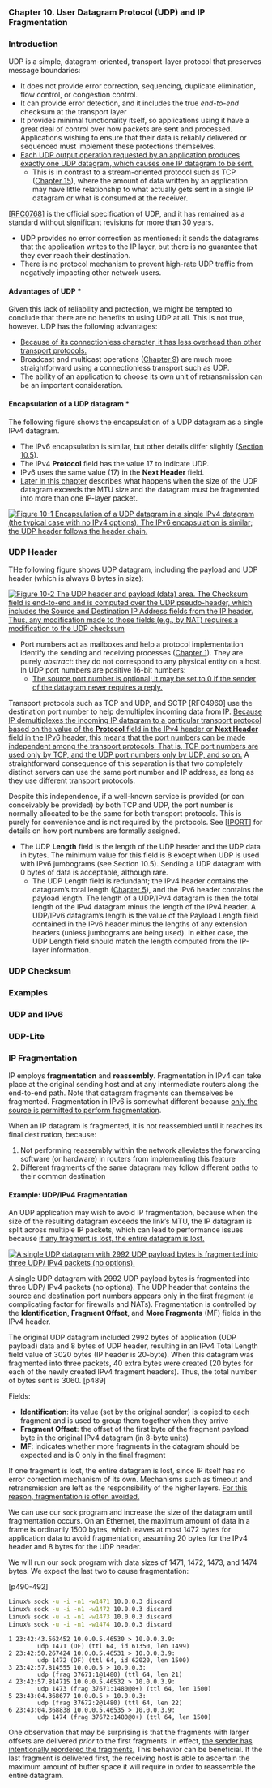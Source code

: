 ### **Chapter 10. User Datagram Protocol (UDP) and IP Fragmentation**

### Introduction

UDP is a simple, datagram-oriented, transport-layer protocol that preserves message boundaries:

* It does not provide error correction, sequencing, duplicate elimination, flow control, or congestion control.
* It can provide error detection, and it includes the true *end-to-end* checksum at the transport layer
* It provides minimal functionality itself, so applications using it have a great deal of control over how packets are sent and processed. Applications wishing to ensure that their data is reliably delivered or sequenced must implement these protections themselves.
* <u>Each UDP output operation requested by an application produces exactly one UDP datagram, which causes one IP datagram to be sent.</u>
    * This is in contrast to a stream-oriented protocol such as TCP ([Chapter 15](ch15.md)), where the amount of data written by an application may have little relationship to what actually gets sent in a single IP datagram or what is consumed at the receiver.

[[RFC0768](https://tools.ietf.org/html/rfc768)] is the official specification of UDP, and it has remained as a standard without significant revisions for more than 30 years.

* UDP provides no error correction as mentioned: it sends the datagrams that the application writes to the IP layer, but there is no guarantee that they ever reach their destination.
* There is no protocol mechanism to prevent high-rate UDP traffic from negatively impacting other network users.

#### Advantages of UDP *

Given this lack of reliability and protection, we might be tempted to conclude that there are no benefits to using UDP at all. This is not true, however. UDP has the following advantages:

* <u>Because of its connectionless character, it has less overhead than other transport protocols.</u>
* Broadcast and multicast operations ([Chapter 9](ch9.md)) are much more straightforward using a connectionless transport such as UDP.
* The ability of an application to choose its own unit of retransmission can be an important consideration.

#### Encapsulation of a UDP datagram *

The following figure shows the encapsulation of a UDP datagram as a single IPv4 datagram.

* The IPv6 encapsulation is similar, but other details differ slightly ([Section 10.5](#udp-and-ipv6)).
* The IPv4 **Protocol** field has the value 17 to indicate UDP.
* IPv6 uses the same value (17) in the **Next Header** field.
* [Later in this chapter](#ip-fragmentation) describes what happens when the size of the UDP datagram exceeds the MTU size and the datagram must be fragmented into more than one IP-layer packet.

[![Figure 10-1 Encapsulation of a UDP datagram in a single IPv4 datagram (the typical case with no IPv4 options). The IPv6 encapsulation is similar; the UDP header follows the header chain.](figure_10-1_600.png)](figure_10-1.png "Figure 10-1 Encapsulation of a UDP datagram in a single IPv4 datagram (the typical case with no IPv4 options). The IPv6 encapsulation is similar; the UDP header follows the header chain.")

### UDP Header

THe following figure shows UDP datagram, including the payload and UDP header (which is always 8 bytes in size):

[![Figure 10-2 The UDP header and payload (data) area. The Checksum field is end-to-end and is computed over the UDP pseudo-header, which includes the Source and Destination IP Address fields from the IP header. Thus, any modification made to those fields (e.g., by NAT) requires a modification to the UDP checksum](figure_10-2_600.png)](figure_10-2.png "Figure 10-2 The UDP header and payload (data) area. The Checksum field is end-to-end and is computed over the UDP pseudo-header, which includes the Source and Destination IP Address fields from the IP header. Thus, any modification made to those fields (e.g., by NAT) requires a modification to the UDP checksum")

* Port numbers act as mailboxes and help a protocol implementation identify the sending and receiving processes ([Chapter 1](ch1.md)). They are purely *abstract*: they do not correspond to any physical entity on a host. In UDP port numbers are positive 16-bit numbers:
    * <u>The source port number is optional; it may be set to 0 if the sender of the datagram never requires a reply.</u>

Transport protocols such as TCP and UDP, and SCTP [RFC4960] use the destination port number to help demultiplex incoming data from IP. <u>Because IP demultiplexes the incoming IP datagram to a particular transport protocol based on the value of the **Protocol** field in the IPv4 header or **Next Header** field in the IPv6 header, this means that the port numbers can be made independent among the transport protocols. That is, TCP port numbers are used only by TCP, and the UDP port numbers only by UDP, and so on.</u> A straightforward consequence of this separation is that two completely distinct servers can use the same port number and IP address, as long as they use different transport protocols.

Despite this independence, if a well-known service is provided (or can conceivably be provided) by both TCP and UDP, the port number is normally allocated to be the same for both transport protocols. This is purely for convenience and is not required by the protocols. See [[IPORT](http://www.iana.org/assignments/service-names-port-numbers/service-names-port-numbers.xhtml)] for details on how port numbers are formally assigned.

* The UDP **Length** field is the length of the UDP header and the UDP data in bytes. The minimum value for this field is 8 except when UDP is used with IPv6 jumbograms (see Section 10.5). Sending a UDP datagram with 0 bytes of data is acceptable, although rare.
    * The UDP Length field is redundant; the IPv4 header contains the datagram’s total length ([Chapter 5](ch5.md)), and the IPv6 header contains the payload length. The length of a UDP/IPv4 datagram is then the total length of the IPv4 datagram minus the length of the IPv4 header. A UDP/IPv6 datagram’s length is the value of the Payload Length field contained in the IPv6 header minus the lengths of any extension headers (unless jumbograms are being used). In either case, the UDP Length field should match the length computed from the IP-layer information.

### UDP Checksum

### Examples

### UDP and IPv6

### UDP-Lite

### IP Fragmentation

IP employs **fragmentation** and **reassembly**. Fragmentation in IPv4 can take place at the original sending host and at any intermediate routers along the end-to-end path. Note that datagram fragments can themselves be fragmented. Fragmentation in IPv6 is somewhat different because <u>only the source is permitted to perform fragmentation</u>.

When an IP datagram is fragmented, it is not reassembled until it reaches its final destination, because:

1. Not performing reassembly within the network alleviates the forwarding software (or hardware) in routers from implementing this feature
2. Different fragments of the same datagram may follow different paths to their common destination

#### Example: UDP/IPv4 Fragmentation

An UDP application may wish to avoid IP fragmentation, because when the size of the resulting datagram exceeds the link’s MTU, the IP datagram is split across multiple IP packets, which can lead to performance issues because <u>if any fragment is lost, the entire datagram is lost.</u>

[![A single UDP datagram with 2992 UDP payload bytes is fragmented into three UDP/ IPv4 packets (no options).](figure_10-9.png)](figure_10-9.png "A single UDP datagram with 2992 UDP payload bytes is fragmented into three UDP/ IPv4 packets (no options).")

A single UDP datagram with 2992 UDP payload bytes is fragmented into three UDP/ IPv4 packets (no options). The UDP header that contains the source and destination port numbers appears only in the first fragment (a complicating factor for firewalls and NATs). Fragmentation is controlled by the **Identification**, **Fragment Offset**, and **More Fragments** (MF) fields in the IPv4 header.

The original UDP datagram included 2992 bytes of application (UDP payload) data and 8 bytes of UDP header, resulting in an IPv4 Total Length field value of 3020 bytes (IP header is 20-byte). When this datagram was fragmented into three packets, 40 extra bytes were created (20 bytes for each of the newly created IPv4 fragment headers). Thus, the total number of bytes sent is 3060. [p489]

Fields:

* **Identification**: its value (set by the original sender) is copied to each fragment and is used to group them together when they arrive
* **Fragment Offset**: the offset of the first byte of the fragment payload byte in the original IPv4 datagram (in 8-byte units)
* **MF**: indicates whether more fragments in the datagram should be expected and is 0 only in the final fragment

If one fragment is lost, the entire datagram is lost, since IP itself has no error correction mechanism of its own. Mechanisms such as timeout and retransmission are left as the responsibility of the higher layers. <u>For this reason, fragmentation is often avoided.</u>

We can use our `sock` program and increase the size of the datagram until fragmentation occurs. On an Ethernet, the maximum amount of data in a frame is ordinarily 1500 bytes, which leaves at most 1472 bytes for application data to avoid fragmentation, assuming 20 bytes for the IPv4 header and 8 bytes for the UDP header.

We will run our sock program with data sizes of 1471, 1472, 1473, and 1474 bytes. We expect the last two to cause fragmentation:

[p490-492]

```bash
Linux% sock -u -i -n1 -w1471 10.0.0.3 discard
Linux% sock -u -i -n1 -w1472 10.0.0.3 discard
Linux% sock -u -i -n1 -w1473 10.0.0.3 discard
Linux% sock -u -i -n1 -w1474 10.0.0.3 discard
```

```text
1 23:42:43.562452 10.0.0.5.46530 > 10.0.0.3.9:
		udp 1471 (DF) (ttl 64, id 61350, len 1499)
2 23:42:50.267424 10.0.0.5.46531 > 10.0.0.3.9:
		udp 1472 (DF) (ttl 64, id 62020, len 1500)
3 23:42:57.814555 10.0.0.5 > 10.0.0.3:
		udp (frag 37671:1@1480) (ttl 64, len 21)
4 23:42:57.814715 10.0.0.5.46532 > 10.0.0.3.9:
		udp 1473 (frag 37671:1480@0+) (ttl 64, len 1500)
5 23:43:04.368677 10.0.0.5 > 10.0.0.3:
		udp (frag 37672:2@1480) (ttl 64, len 22)
6 23:43:04.368838 10.0.0.5.46535 > 10.0.0.3.9:
		udp 1474 (frag 37672:1480@0+) (ttl 64, len 1500)
```

One observation that may be surprising is that the fragments with larger offsets are delivered *prior* to the first fragments. In effect, <u>the sender has intentionally reordered the fragments.</u> This behavior can be beneficial. If the last fragment is delivered first, the receiving host is able to ascertain the maximum amount of buffer space it will require in order to reassemble the entire datagram.




